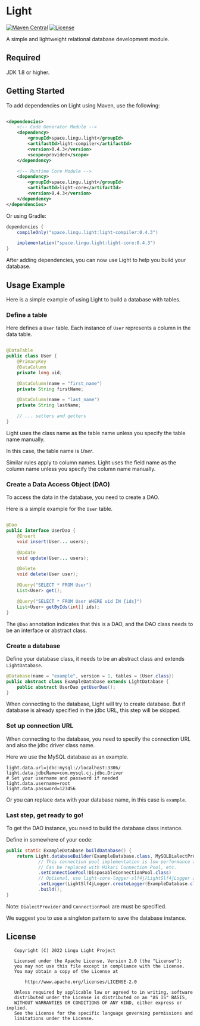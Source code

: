 # Light

[![Maven Central][mcBadge]][mcLink] [![License][liBadge]][liLink]

A simple and lightweight relational database development module.

## Required

JDK 1.8 or higher.

## Getting Started

To add dependencies on Light using Maven, use the following:

```xml

<dependencies>
    <!-- Code Generator Module -->
    <dependency>
        <groupId>space.lingu.light</groupId>
        <artifactId>light-compiler</artifactId>
        <version>0.4.3</version>
        <scope>provided</scope>
    </dependency>

    <!-- Runtime Core Module -->
    <dependency>
        <groupId>space.lingu.light</groupId>
        <artifactId>light-core</artifactId>
        <version>0.4.3</version>
    </dependency>
</dependencies>
```

Or using Gradle:

```groovy
dependencies {
    compileOnly("space.lingu.light:light-compiler:0.4.3")

    implementation("space.lingu.light:light-core:0.4.3")
}
```

After adding dependencies, you can now use Light to help you build your database.

## Usage Example

Here is a simple example of using Light to build a database with tables.

### Define a table

Here defines a `User` table.
Each instance of `User` represents a column in the data table.

```java

@DataTable
public class User {
    @PrimaryKey
    @DataColumn
    private long uid;

    @DataColumn(name = "first_name")
    private String firstName;

    @DataColumn(name = "last_name")
    private String lastName;

    // ... setters and getters
}
```

Light uses the class name as the table name unless you specify the table name manually.

In this case, the table name is _User_.

Similar rules apply to column names. Light uses the field name as the column name
unless you specify the column name manually.

### Create a Data Access Object (DAO)

To access the data in the database, you need to create a DAO.

Here is a simple example for the `User` table.

```java

@Dao
public interface UserDao {
    @Insert
    void insert(User... users);

    @Update
    void update(User... users);

    @Delete
    void delete(User user);

    @Query("SELECT * FROM User")
    List<User> get();

    @Query("SELECT * FROM User WHERE uid IN {ids}")
    List<User> getByIds(int[] ids);
}
```

The `@Dao` annotation indicates that this is a DAO,
and the DAO class needs to be an interface or abstract class.

### Create a database

Define your database class, it needs to be an abstract class 
and extends `LightDatabase`.

```java
@Database(name = "example", version = 1, tables = {User.class})
public abstract class ExampleDatabase extends LightDatabase {
    public abstract UserDao getUserDao();
}
```

When connecting to the database, Light will try to create database.
But if database is already specified in the jdbc URL,
this step will be skipped.

### Set up connection URL

When connecting to the database, you need to specify the connection URL
and also the jdbc driver class name.

Here we use the MySQL database as an example.

```properties
light.data.url=jdbc:mysql://localhost:3306/
light.data.jdbcName=com.mysql.cj.jdbc.Driver
# Set your username and password if needed
light.data.username=root
light.data.password=123456
```

Or you can replace `data` with your database name, in this case is `example`.

### Last step, get ready to go!

To get the DAO instance, you need to build the database class instance.

Define in somewhere of your code:

```java
public static ExampleDatabase buildDatabase() {
    return Light.databaseBuilder(ExampleDatabase.class, MySQLDialectProvider.class)
            // This connection pool implementation is low performance and is used only as a test.
            // Can be replaced with Hikari Connection Pool, etc.
            .setConnectionPool(DisposableConnectionPool.class)
            // Optional, use light-core-logger-slf4j/LightSlf4jLogger as logger
            .setLogger(LightSlf4jLogger.createLogger(ExampleDatabase.class))
            .build();
}
```

Note: `DialectProvider` and `ConnectionPool` are must be specified.

We suggest you to use a singleton pattern to save the database instance.

## License

```text
   Copyright (C) 2022 Lingu Light Project

   Licensed under the Apache License, Version 2.0 (the "License");
   you may not use this file except in compliance with the License.
   You may obtain a copy of the License at

       http://www.apache.org/licenses/LICENSE-2.0

   Unless required by applicable law or agreed to in writing, software
   distributed under the License is distributed on an "AS IS" BASIS,
   WITHOUT WARRANTIES OR CONDITIONS OF ANY KIND, either express or implied.
   See the License for the specific language governing permissions and
   limitations under the License.
```

[liBadge]: https://img.shields.io/github/license/Roll-W/light?color=569cd6&style=flat-square

[liLink]: https://github.com/Roll-W/light/blob/master/LICENSE

[mcBadge]: https://img.shields.io/maven-central/v/space.lingu.light/light-parent?style=flat-square

[mcLink]: https://search.maven.org/search?q=g:space.lingu.light
